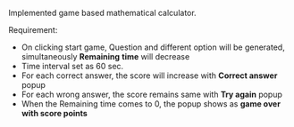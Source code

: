 Implemented game based mathematical calculator.

Requirement:
- On clicking start game, Question and different option will be generated, simultaneously **Remaining** **time** will decrease
- Time interval set as 60 sec.
- For each correct answer, the score will increase with **Correct answer** popup
- For each wrong answer, the score remains same with **Try again** popup
- When the Remaining time comes to 0, the popup shows as **game over with score points**

